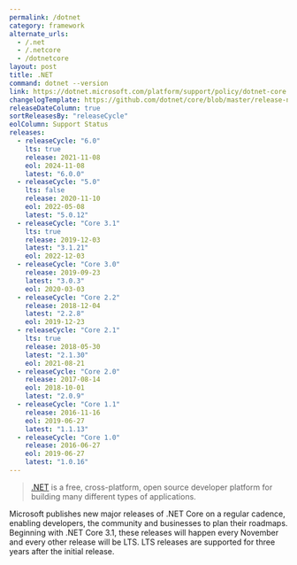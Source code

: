 ```yaml
---
permalink: /dotnet
category: framework
alternate_urls:
  - /.net
  - /.netcore
  - /dotnetcore
layout: post
title: .NET
command: dotnet --version
link: https://dotnet.microsoft.com/platform/support/policy/dotnet-core
changelogTemplate: https://github.com/dotnet/core/blob/master/release-notes/__RELEASE_CYCLE__/__LATEST__/__LATEST__.md
releaseDateColumn: true
sortReleasesBy: "releaseCycle"
eolColumn: Support Status
releases:
  - releaseCycle: "6.0"
    lts: true
    release: 2021-11-08
    eol: 2024-11-08
    latest: "6.0.0"
  - releaseCycle: "5.0"
    lts: false
    release: 2020-11-10
    eol: 2022-05-08
    latest: "5.0.12"
  - releaseCycle: "Core 3.1"
    lts: true
    release: 2019-12-03
    latest: "3.1.21"
    eol: 2022-12-03
  - releaseCycle: "Core 3.0"
    release: 2019-09-23
    latest: "3.0.3"
    eol: 2020-03-03
  - releaseCycle: "Core 2.2"
    release: 2018-12-04
    latest: "2.2.8"
    eol: 2019-12-23
  - releaseCycle: "Core 2.1"
    lts: true
    release: 2018-05-30
    latest: "2.1.30"
    eol: 2021-08-21
  - releaseCycle: "Core 2.0"
    release: 2017-08-14
    eol: 2018-10-01
    latest: "2.0.9"
  - releaseCycle: "Core 1.1"
    release: 2016-11-16
    eol: 2019-06-27
    latest: "1.1.13"
  - releaseCycle: "Core 1.0"
    release: 2016-06-27
    eol: 2019-06-27
    latest: "1.0.16"
---
```


> [.NET](https://dotnet.microsoft.com/) is a free, cross-platform, open source developer platform for building many different types of applications.

Microsoft publishes new major releases of .NET Core on a regular cadence, enabling developers, the community and businesses to plan their roadmaps. Beginning with .NET Core 3.1, these releases will happen every November and every other release will be LTS. LTS releases are supported for three years after the initial release.
